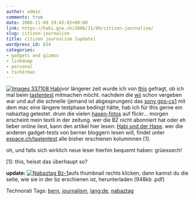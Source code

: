 ```yaml
---
author: admin
comments: true
date: 2006-11-09 19:43:03+00:00
link: https://habi.gna.ch/2006/11/09/citizen-journalism/
slug: citizen-journalism
title: citizen journalism [update]
wordpress_id: 814
categories:
- gadgets and gizmos
- linkdump
- personal
- tschörman
---
```


[![ Images 337108 Habi](https://habi.gna.ch/wp-content/uploads/2006/11/images/_images_337108_habi-tm.jpg)](https://habi.gna.ch/wp-content/uploads/2006/11/images/_images_337108_habi.jpg)vor längerer zeit wurde ich von [this](http://borniert.com/) gefragt, ob ich mal beim [tastentest](http://espace.ch/artikel_257714.html) mitmachen möcht.
nachdem die [wii](https://pieceoplastic.com/index.php/2555/met-the-blogger-and-videotapped-him/#comment-651926) schon vergeben war und auf die schnelle (jemand ist abgesprungen) das [sony gps-cs1](http://tinyurl.com/yav3b8) mit dem mac eine längere testphase bedingt hätte, hab ich für this gerne ein nabaztag getestet. drum die vielen [hasen-fotos](https://flickr.com/photos/habi/tags/nabaztag/) auf flickr...
morgen erscheint mein textli in der zeitung.
wer die BZ nicht abonniert hat oder eh lieber online liest, kann den artikel hier lesen: [Habi und der Hase](http://espace.ch/artikel_279970.html). wer die anderen gadget-tests von berner bloggern lesen will, findet unter [espace.ch/tastentest](http://espace.ch/tastentest) alle bisher erschienen kolummnen [1].

oh, und falls sich wirklich neue leser hierhin bequemt haben: grüessech!

[1]: this, heisst das überhaupt so?

**update:** [![Nabaztag Bz-1](https://habi.gna.ch/wp-content/uploads/2006/11/images/nabaztag_bz-tm.jpg)](https://habi.gna.ch/wp-content/uploads/2006/11/images/nabaztag_bz.pdf)aufs thumbnail rechts klicken, dann kannst du die seite, wie sie in der bz erschienen ist, herunterladen (948kb .pdf)



Technorati Tags: [bern](http://www.technorati.com/tag/bern), [journalism](http://www.technorati.com/tag/journalism), [lang:de](http://www.technorati.com/tag/lang:de), [nabaztag](http://www.technorati.com/tag/nabaztag)
